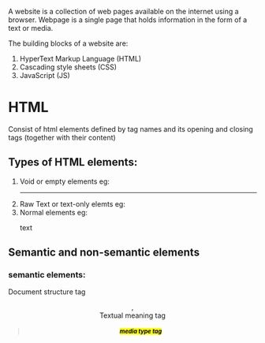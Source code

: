 A website is a collection of web pages available on the internet using a browser. Webpage is a single page that holds information in the form of a text or media.

The building blocks of a website are:
1. HyperText Markup Language (HTML)
2. Cascading style sheets (CSS)
3. JavaScript (JS)

# HTML
Consist of html elements defined by tag names and its opening and closing tags (together with their content)

## Types of HTML elements:
1. Void or empty elements eg: <hr>
2. Raw Text or text-only elemts eg: <img src="" alt = ""/>
3. Normal elements eg: <p> text </p>

## Semantic and non-semantic elements
### semantic elements:
Document structure tag <header >, <footer> <main> <nav> <section> <article> <aside>
Textual meaning tag <h1> <cite> <blockquote> <mark> <strong> <time>
media type tag <audio> <video> <picture>
correlation tags <ul> <figure><address>